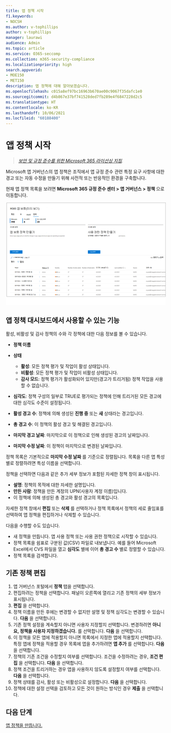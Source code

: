 ```yaml
---
title: 앱 정책 시작
f1.keywords:
- NOCSH
ms.author: v-tophillips
author: v-tophillips
manager: laurawi
audience: Admin
ms.topic: article
ms.service: O365-seccomp
ms.collection: m365-security-compliance
ms.localizationpriority: high
search.appverid:
- MOE150
- MET150
description: 앱 정책에 대해 알아보겠습니다.
ms.openlocfilehash: c015a8ef97bc16963b670ae00c9067f35dafc1e0
ms.sourcegitcommit: d4b867e37bf741528ded7fb289e4f6847228d2c5
ms.translationtype: HT
ms.contentlocale: ko-KR
ms.lasthandoff: 10/06/2021
ms.locfileid: "60188400"
---
```

# <a name="get-started-with-app-policies"></a>앱 정책 시작

>*[보안 및 규정 준수를 위한 Microsoft 365 라이선싱 지침](https://aka.ms/ComplianceSD).*

Microsoft 앱 거버넌스의 앱 정책은 조직에서 앱 규정 준수 관련 특정 요구 사항에 대한 경고 또는 자동 수정을 만들기 위해 사전적 또는 반응적인 환경을 구축합니다.

현재 앱 정책 목록을 보려면 **Microsoft 365 규정 준수 센터 > 앱 거버넌스 > 정책** 으로 이동합니다.

![Microsoft 365 규정 준수 센터의 MAPG 정책 요약 페이지.](..\media\manage-app-protection-governance\mapg-cc-policies.png)

## <a name="whats-available-on-the-app-policies-dashboard"></a>앱 정책 대시보드에서 사용할 수 있는 기능

활성, 비활성 및 감사 정책의 수와 각 정책에 대한 다음 정보를 볼 수 있습니다.

- **정책 이름**
- **상태**

  - **활성**: 모든 정책 평가 및 작업이 활성 상태입니다.
  - **비활성**: 모든 정책 평가 및 작업이 비활성 상태입니다.
  - **감사 모드**: 정책 평가가 활성화되어 있지만(경고가 트리거됨) 정책 작업을 사용할 수 없습니다.

- **심각도**: 정책 구성의 일부로 TRUE로 평가되는 정책에 인해 트리거된 모든 경고에 대한 심각도 수준이 설정됩니다.
- **활성 경고 수**: 정책에 의해 생성된 **진행 중** 또는 **새** 상태라는 경고입니다.
- **총 경고 수**: 이 정책의 활성 경고 및 해결된 경고입니다.
- **마지막 경고 날짜**: 마지막으로 이 정책으로 인해 생성된 경고의 날짜입니다.
- **마지막 수정 날짜**: 이 정책이 마지막으로 변경된 날짜입니다.

정책 목록은 기본적으로 **마지막 수정 날짜** 를 기준으로 정렬됩니다. 목록을 다른 앱 특성별로 정렬하려면 특성 이름을 선택합니다.

정책을 선택하면 다음과 같은 추가 세부 정보가 포함된 자세한 정책 창이 표시됩니다.

- **설명**: 정책의 목적에 대한 자세한 설명입니다.
- **만든 사람**: 정책을 만든 계정의 UPN(사용자 계정 이름)입니다.
- 이 정책에 의해 생성된 총 경고와 활성 경고의 목록입니다.

자세한 정책 창에서 **편집** 또는 **삭제** 를 선택하거나 정책 목록에서 정책의 세로 줄임표를 선택하여 앱 정책을 편집하거나 삭제할 수 있습니다.

다음을 수행할 수도 있습니다.

- 새 정책을 만듭니다. 앱 사용 정책 또는 사용 권한 정책으로 시작할 수 있습니다.
- 정책 목록을 쉼표로 구분된 값(CSV) 파일로 내보냅니다. 예를 들어 Microsoft Excel에서 CVS 파일을 열고 **심각도** 별에 이어 **총 경고 수** 별로 정렬할 수 있습니다.
- 정책 목록을 검색합니다.

## <a name="edit-an-existing-policy"></a>기존 정책 편집

1. 앱 거버넌스 포털에서 **정책** 탭을 선택합니다.
1. 편집하려는 정책을 선택합니다. 패널이 오른쪽에 열리고 기존 정책의 세부 정보가 표시됩니다.
1. **편집** 을 선택합니다.
1. 정책 이름을 만든 후에는 변경할 수 없지만 설명 및 정책 심각도는 변경할 수 있습니다. **다음** 을 선택합니다.
1. 기존 정책 설정을 계속할지 아니면 사용자 지정할지 선택합니다. 변경하려면 **아니요, 정책을 사용자 지정하겠습니다.** 를 선택합니다. **다음** 을 선택합니다.
1. 이 정책을 모든 앱에 적용할지 아니면 목록에서 지정한 앱에 적용할지 선택합니다. 특정 앱에 정책을 적용할 경우 목록에 앱을 추가하려면 **앱 추가** 를 선택합니다. **다음** 을 선택합니다.
1. 정책의 기존 조건을 수정할지 여부를 선택합니다. 조건을 수정하려는 경우, **조건 편집** 을 선택합니다. **다음** 을 선택합니다.
1. 정책 조건을 트리거하는 경우 앱을 사용하지 않도록 설정할지 여부를 선택합니다. **다음** 을 선택합니다.
1. 정책 상태를 감사, 활성 또는 비활성으로 설정합니다. **다음** 을 선택합니다.
1. 정책에 대한 설정 선택을 검토하고 모든 것이 원하는 방식인 경우 **제출** 을 선택합니다.

## <a name="next-step"></a>다음 단계

[앱 정책을 만듭니다.](app-governance-app-policies-create.md)
